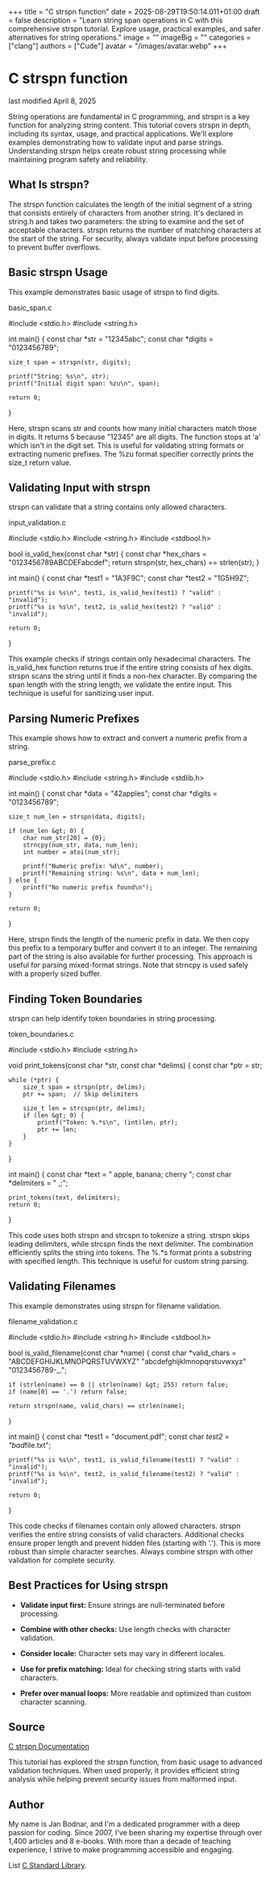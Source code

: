 +++
title = "C strspn function"
date = 2025-08-29T19:50:14.011+01:00
draft = false
description = "Learn string span operations in C with this comprehensive strspn tutorial. Explore usage, practical examples, and safer alternatives for string operations."
image = ""
imageBig = ""
categories = ["clang"]
authors = ["Cude"]
avatar = "/images/avatar.webp"
+++

# C strspn function

last modified April 8, 2025

String operations are fundamental in C programming, and strspn is a
key function for analyzing string content. This tutorial covers
strspn in depth, including its syntax, usage, and practical
applications. We'll explore examples demonstrating how to validate input and
parse strings. Understanding strspn helps create robust string
processing while maintaining program safety and reliability.

## What Is strspn?

The strspn function calculates the length of the initial segment of
a string that consists entirely of characters from another string. It's declared
in string.h and takes two parameters: the string to examine and the
set of acceptable characters. strspn returns the number of matching
characters at the start of the string. For security, always validate input
before processing to prevent buffer overflows.

## Basic strspn Usage

This example demonstrates basic usage of strspn to find digits.

basic_span.c
  

#include &lt;stdio.h&gt;
#include &lt;string.h&gt;

int main() {
    const char *str = "12345abc";
    const char *digits = "0123456789";
    
    size_t span = strspn(str, digits);

    printf("String: %s\n", str);
    printf("Initial digit span: %zu\n", span);

    return 0;
}

Here, strspn scans str and counts how many initial
characters match those in digits. It returns 5 because "12345" are
all digits. The function stops at 'a' which isn't in the digit set. This is
useful for validating string formats or extracting numeric prefixes. The
%zu format specifier correctly prints the size_t return
value.

## Validating Input with strspn

strspn can validate that a string contains only allowed characters.

input_validation.c
  

#include &lt;stdio.h&gt;
#include &lt;string.h&gt;
#include &lt;stdbool.h&gt;

bool is_valid_hex(const char *str) {
    const char *hex_chars = "0123456789ABCDEFabcdef";
    return strspn(str, hex_chars) == strlen(str);
}

int main() {
    const char *test1 = "1A3F9C";
    const char *test2 = "1G5H9Z";

    printf("%s is %s\n", test1, is_valid_hex(test1) ? "valid" : "invalid");
    printf("%s is %s\n", test2, is_valid_hex(test2) ? "valid" : "invalid");

    return 0;
}

This example checks if strings contain only hexadecimal characters. The
is_valid_hex function returns true if the entire string consists of
hex digits. strspn scans the string until it finds a non-hex
character. By comparing the span length with the string length, we validate the
entire input. This technique is useful for sanitizing user input.

## Parsing Numeric Prefixes

This example shows how to extract and convert a numeric prefix from a string.

parse_prefix.c
  

#include &lt;stdio.h&gt;
#include &lt;string.h&gt;
#include &lt;stdlib.h&gt;

int main() {
    const char *data = "42apples";
    const char *digits = "0123456789";
    
    size_t num_len = strspn(data, digits);
    
    if (num_len &gt; 0) {
        char num_str[20] = {0};
        strncpy(num_str, data, num_len);
        int number = atoi(num_str);
        
        printf("Numeric prefix: %d\n", number);
        printf("Remaining string: %s\n", data + num_len);
    } else {
        printf("No numeric prefix found\n");
    }

    return 0;
}

Here, strspn finds the length of the numeric prefix in
data. We then copy this prefix to a temporary buffer and convert it
to an integer. The remaining part of the string is also available for further
processing. This approach is useful for parsing mixed-format strings. Note that
strncpy is used safely with a properly sized buffer.

## Finding Token Boundaries

strspn can help identify token boundaries in string processing.

token_boundaries.c
  

#include &lt;stdio.h&gt;
#include &lt;string.h&gt;

void print_tokens(const char *str, const char *delims) {
    const char *ptr = str;
    
    while (*ptr) {
        size_t span = strspn(ptr, delims);
        ptr += span;  // Skip delimiters
        
        size_t len = strcspn(ptr, delims);
        if (len &gt; 0) {
            printf("Token: %.*s\n", (int)len, ptr);
            ptr += len;
        }
    }
}

int main() {
    const char *text = "  apple, banana;  cherry ";
    const char *delimiters = " ,;";
    
    print_tokens(text, delimiters);
    return 0;
}

This code uses both strspn and strcspn to tokenize a
string. strspn skips leading delimiters, while
strcspn finds the next delimiter. The combination efficiently
splits the string into tokens. The %.*s format prints a substring
with specified length. This technique is useful for custom string parsing.

## Validating Filenames

This example demonstrates using strspn for filename validation.

filename_validation.c
  

#include &lt;stdio.h&gt;
#include &lt;string.h&gt;
#include &lt;stdbool.h&gt;

bool is_valid_filename(const char *name) {
    const char *valid_chars = 
        "ABCDEFGHIJKLMNOPQRSTUVWXYZ"
        "abcdefghijklmnopqrstuvwxyz"
        "0123456789-_.";
    
    if (strlen(name) == 0 || strlen(name) &gt; 255) return false;
    if (name[0] == '.') return false;
    
    return strspn(name, valid_chars) == strlen(name);
}

int main() {
    const char *test1 = "document.pdf";
    const char *test2 = "bad*file.txt";

    printf("%s is %s\n", test1, is_valid_filename(test1) ? "valid" : "invalid");
    printf("%s is %s\n", test2, is_valid_filename(test2) ? "valid" : "invalid");

    return 0;
}

This code checks if filenames contain only allowed characters.
strspn verifies the entire string consists of valid characters.
Additional checks ensure proper length and prevent hidden files (starting with
'.'). This is more robust than simple character searches. Always combine
strspn with other validation for complete security.

## Best Practices for Using strspn

- **Validate input first:** Ensure strings are null-terminated before processing.

- **Combine with other checks:** Use length checks with character validation.

- **Consider locale:** Character sets may vary in different locales.

- **Use for prefix matching:** Ideal for checking string starts with valid characters.

- **Prefer over manual loops:** More readable and optimized than custom character scanning.

## Source

[C strspn Documentation](https://en.cppreference.com/w/c/string/byte/strspn)

This tutorial has explored the strspn function, from basic usage to
advanced validation techniques. When used properly, it provides efficient string
analysis while helping prevent security issues from malformed input.

## Author

My name is Jan Bodnar, and I'm a dedicated programmer with a deep passion for
coding. Since 2007, I've been sharing my expertise through over 1,400 articles
and 8 e-books. With more than a decade of teaching experience, I strive to make
programming accessible and engaging.

List [C Standard Library](/all/#clang-std).